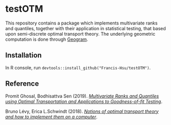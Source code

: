 # testOTM
This repository contains a package which implements multivariate ranks and quantiles, together with their application in statistical testing, that based upon semi-discrete optimal transport theory. The underlying geometric computation is done through [Geogram](http://alice.loria.fr/index.php/software/4-library/75-geogram.html).

## Installation
In R console, run `devtools::install_github("Francis-Hsu/testOTM")`.

## Reference
Promit Ghosal, Bodhisattva Sen (2019). [*Multivariate Ranks and Quantiles using Optimal Transportation and Applications to Goodness-of-fit Testing*](https://arxiv.org/abs/1905.05340).

Bruno Lévy, Erica L.Schwindt (2018). [*Notions of optimal transport theory and how to implement them on a computer*](https://doi.org/10.1016/j.cag.2018.01.009).
